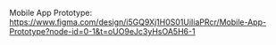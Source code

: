 Mobile App Prototype: https://www.figma.com/design/i5GQ9Xj1H0S01UiIiaPRcr/Mobile-App-Prototype?node-id=0-1&t=oUO9eJc3yHsOA5H6-1
